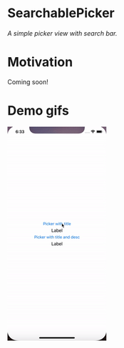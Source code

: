 
# SearchablePicker
###### A simple picker view with search bar.

# Motivation
Coming soon!

# Demo gifs
![Animation](demo-screens/demo-iphone.gif)
